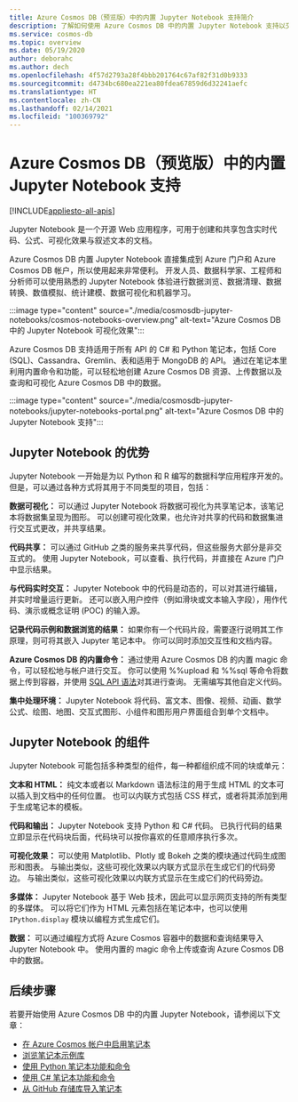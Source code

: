```yaml
---
title: Azure Cosmos DB（预览版）中的内置 Jupyter Notebook 支持简介
description: 了解如何使用 Azure Cosmos DB 中的内置 Jupyter Notebook 支持以交互方式运行查询。
ms.service: cosmos-db
ms.topic: overview
ms.date: 05/19/2020
author: deborahc
ms.author: dech
ms.openlocfilehash: 4f57d2793a28f4bbb201764c67af82f31d0b9333
ms.sourcegitcommit: d4734bc680ea221ea80fdea67859d6d32241aefc
ms.translationtype: HT
ms.contentlocale: zh-CN
ms.lasthandoff: 02/14/2021
ms.locfileid: "100369792"
---
```

# <a name="built-in-jupyter-notebooks-support-in-azure-cosmos-db-preview"></a>Azure Cosmos DB（预览版）中的内置 Jupyter Notebook 支持
[!INCLUDE[appliesto-all-apis](includes/appliesto-all-apis.md)]

Jupyter Notebook 是一个开源 Web 应用程序，可用于创建和共享包含实时代码、公式、可视化效果与叙述文本的文档。 

Azure Cosmos DB 内置 Jupyter Notebook 直接集成到 Azure 门户和 Azure Cosmos DB 帐户，所以使用起来非常便利。 开发人员、数据科学家、工程师和分析师可以使用熟悉的 Jupyter Notebook 体验进行数据浏览、数据清理、数据转换、数值模拟、统计建模、数据可视化和机器学习。

:::image type="content" source="./media/cosmosdb-jupyter-notebooks/cosmos-notebooks-overview.png" alt-text="Azure Cosmos DB 中的 Jupyter Notebook 可视化效果":::

Azure Cosmos DB 支持适用于所有 API 的 C# 和 Python 笔记本，包括 Core (SQL)、Cassandra、Gremlin、表和适用于 MongoDB 的 API。 通过在笔记本里利用内置命令和功能，可以轻松地创建 Azure Cosmos DB 资源、上传数据以及查询和可视化 Azure Cosmos DB 中的数据。 

:::image type="content" source="./media/cosmosdb-jupyter-notebooks/jupyter-notebooks-portal.png" alt-text="Azure Cosmos DB 中的 Jupyter Notebook 支持":::

## <a name="benefits-of-jupyter-notebooks"></a>Jupyter Notebook 的优势

Jupyter Notebook 一开始是为以 Python 和 R 编写的数据科学应用程序开发的。但是，可以通过各种方式将其用于不同类型的项目，包括：

**数据可视化：** 可以通过 Jupyter Notebook 将数据可视化为共享笔记本，该笔记本将数据集呈现为图形。 可以创建可视化效果，也允许对共享的代码和数据集进行交互式更改，并共享结果。

**代码共享：** 可以通过 GitHub 之类的服务来共享代码，但这些服务大部分是非交互式的。 使用 Jupyter Notebook，可以查看、执行代码，并直接在 Azure 门户中显示结果。

**与代码实时交互：** Jupyter Notebook 中的代码是动态的，可以对其进行编辑，并实时增量运行更新。 还可以嵌入用户控件（例如滑块或文本输入字段），用作代码、演示或概念证明 (POC) 的输入源。

**记录代码示例和数据浏览的结果：** 如果你有一个代码片段，需要逐行说明其工作原理，则可将其嵌入 Jupyter 笔记本中。 你可以同时添加交互性和文档内容。

**Azure Cosmos DB 的内置命令：** 通过使用 Azure Cosmos DB 的内置 magic 命令，可以轻松地与帐户进行交互。 你可以使用 %%upload 和 %%sql 等命令将数据上传到容器，并使用 [SQL API 语法](sql-query-getting-started.md)对其进行查询。 无需编写其他自定义代码。

**集中处理环境：** Jupyter Notebook 将代码、富文本、图像、视频、动画、数学公式、绘图、地图、交互式图形、小组件和图形用户界面组合到单个文档中。

## <a name="components-of-a-jupyter-notebook"></a>Jupyter Notebook 的组件

Jupyter Notebook 可能包括多种类型的组件，每一种都组织成不同的块或单元：

**文本和 HTML：** 纯文本或者以 Markdown 语法标注的用于生成 HTML 的文本可以插入到文档中的任何位置。 也可以内联方式包括 CSS 样式，或者将其添加到用于生成笔记本的模板。

**代码和输出：** Jupyter Notebook 支持 Python 和 C# 代码。 已执行代码的结果立即显示在代码块后面，代码块可以按你喜欢的任意顺序执行多次。

**可视化效果：** 可以使用 Matplotlib、Plotly 或 Bokeh 之类的模块通过代码生成图形和图表。 与输出类似，这些可视化效果以内联方式显示在生成它们的代码旁边。 与输出类似，这些可视化效果以内联方式显示在生成它们的代码旁边。

**多媒体：** Jupyter Notebook 基于 Web 技术，因此可以显示网页支持的所有类型的多媒体。 可以将它们作为 HTML 元素包括在笔记本中，也可以使用 `IPython.display` 模块以编程方式生成它们。

**数据：** 可以通过编程方式将 Azure Cosmos 容器中的数据和查询结果导入 Jupyter Notebook 中。 使用内置的 magic 命令上传或查询 Azure Cosmos DB 中的数据。 

## <a name="next-steps"></a>后续步骤

若要开始使用 Azure Cosmos DB 中的内置 Jupyter Notebook，请参阅以下文章：

* [在 Azure Cosmos 帐户中启用笔记本](enable-notebooks.md)
* [浏览笔记本示例库](https://cosmos.azure.com/gallery.html)
* [使用 Python 笔记本功能和命令](use-python-notebook-features-and-commands.md)
* [使用 C# 笔记本功能和命令](use-csharp-notebook-features-and-commands.md)
* [从 GitHub 存储库导入笔记本](import-github-notebooks.md)